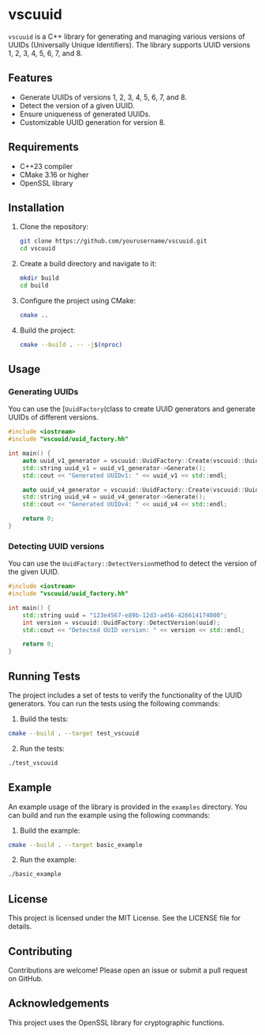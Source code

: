 # vscuuid

`vscuuid` is a C++ library for generating and managing various versions of UUIDs (Universally Unique Identifiers). The library supports UUID versions 1, 2, 3, 4, 5, 6, 7, and 8.

## Features

- Generate UUIDs of versions 1, 2, 3, 4, 5, 6, 7, and 8.
- Detect the version of a given UUID.
- Ensure uniqueness of generated UUIDs.
- Customizable UUID generation for version 8.

## Requirements

- C++23 compiler
- CMake 3.16 or higher
- OpenSSL library

## Installation

1. Clone the repository:
    ```sh
    git clone https://github.com/yourusername/vscuuid.git
    cd vscuuid
    ```

2. Create a build directory and navigate to it:
    ```sh
    mkdir build
    cd build
    ```

3. Configure the project using CMake:
    ```sh
    cmake ..
    ```

4. Build the project:
    ```sh
    cmake --build . -- -j$(nproc)
    ```

## Usage

### Generating UUIDs

You can use the [`UuidFactory`(class to create UUID generators and generate UUIDs of different versions.

```cpp
#include <iostream>
#include "vscuuid/uuid_factory.hh"

int main() {
    auto uuid_v1_generator = vscuuid::UuidFactory::Create(vscuuid::UuidFactory::UuidType::V1);
    std::string uuid_v1 = uuid_v1_generator->Generate();
    std::cout << "Generated UUIDv1: " << uuid_v1 << std::endl;

    auto uuid_v4_generator = vscuuid::UuidFactory::Create(vscuuid::UuidFactory::UuidType::V4);
    std::string uuid_v4 = uuid_v4_generator->Generate();
    std::cout << "Generated UUIDv4: " << uuid_v4 << std::endl;

    return 0;
}
```

### Detecting UUID versions

You can use the `UuidFactory::DetectVersion`method to detect the version of the given UUID.

```cpp
#include <iostream>
#include "vscuuid/uuid_factory.hh"

int main() {
    std::string uuid = "123e4567-e89b-12d3-a456-426614174000";
    int version = vscuuid::UuidFactory::DetectVersion(uuid);
    std::cout << "Detected UUID version: " << version << std::endl;

    return 0;
}
```

## Running Tests

The project includes a set of tests to verify the functionality of the UUID generators. You can run the tests using the following commands:

1. Build the tests:

```bash
cmake --build . --target test_vscuuid
```

2. Run the tests:

```bash
./test_vscuuid
```

## Example

An example usage of the library is provided in the `examples` directory. You can build and run the example using the following commands:

1. Build the example:

```bash
cmake --build . --target basic_example
```

2. Run the example:

```bash
./basic_example
```
## License

This project is licensed under the MIT License. See the LICENSE file for details.

## Contributing

Contributions are welcome! Please open an issue or submit a pull request on GitHub.

## Acknowledgements

This project uses the OpenSSL library for cryptographic functions.
